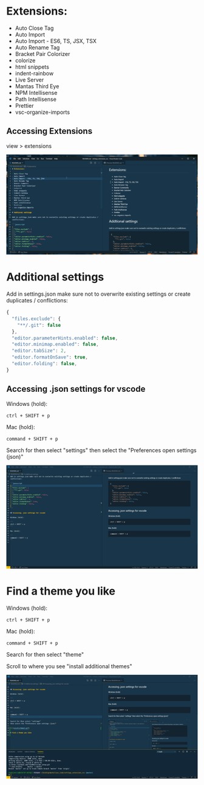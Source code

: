 # Extensions:

- Auto Close Tag
- Auto Import
- Auto Import - ES6, TS, JSX, TSX
- Auto Rename Tag
- Bracket Pair Colorizer
- colorize
- html snippets
- indent-rainbow
- Live Server
- Mantas Third Eye
- NPM Intellisense
- Path Intellisense
- Prettier
- vsc-organize-imports

## Accessing Extensions

view > extensions

![](assets/demo.gif)

# Additional settings

Add in settings.json make sure not to overwrite existing settings or create duplicates / conflictions:

```javascript
{
  "files.exclude": {
    "**/.git": false
  },
  "editor.parameterHints.enabled": false,
  "editor.minimap.enabled": false,
  "editor.tabSize": 2,
  "editor.formatOnSave": true,
  "editor.folding": false,
}
```

## Accessing .json settings for vscode

Windows (hold):

```
ctrl + SHIFT + p
```

Mac (hold):

```
command + SHIFT + p
```

Search for then select "settings"
then select the "Preferences open settings (json)"

![](assets/demo2.gif)

# Find a theme you like

Windows (hold):

```
ctrl + SHIFT + p
```

Mac (hold):

```
command + SHIFT + p
```

Search for then select "theme"

Scroll to where you see "install additional themes"

![](assets/demo3.gif)
